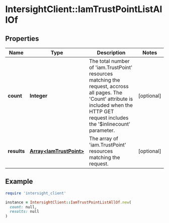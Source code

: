 # IntersightClient::IamTrustPointListAllOf

## Properties

| Name | Type | Description | Notes |
| ---- | ---- | ----------- | ----- |
| **count** | **Integer** | The total number of &#39;iam.TrustPoint&#39; resources matching the request, accross all pages. The &#39;Count&#39; attribute is included when the HTTP GET request includes the &#39;$inlinecount&#39; parameter. | [optional] |
| **results** | [**Array&lt;IamTrustPoint&gt;**](IamTrustPoint.md) | The array of &#39;iam.TrustPoint&#39; resources matching the request. | [optional] |

## Example

```ruby
require 'intersight_client'

instance = IntersightClient::IamTrustPointListAllOf.new(
  count: null,
  results: null
)
```

